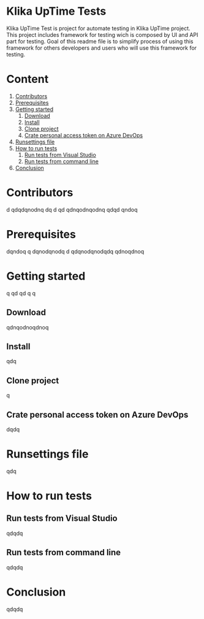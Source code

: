 # Klika UpTime Tests

Klika UpTime Test is project for automate testing in Klika UpTime project. This project includes framework for testing wich is composed by UI and API part for testing. Goal of this readme file is to simplify process of using this framework for others developers and users who will use this framework for testing.

# Content
1.  [Contributors](#Contributors)
2.  [Prerequisites](#Prerequisites)
3.  [Getting started](#Getting-started)
    1.  [Download](#Download)
    2.  [Install](#Install)
    3.  [Clone project](#Clone-project)
    4.  [Crate personal access token on Azure DevOps](#Crate-personal-access-token-on-Azure-DevOps)
4.  [Runsettings file](#Runsettings-file)
5.  [How to run tests](#How-to-run-tests)
    1.  [Run tests from Visual Studio](#Run-tests-from-Visual-Studio)     
    2.  [Run tests from command line](#Run-tests-from-command-line)
6.  [Conclusion](#conclusion)


# Contributors 
d
qdqdqnodnq
dq
d
qd
qdnqodnqodnq
qdqd
qndoq
# Prerequisites
dqndoq
q
dqnodqnodq
d
qdqnodqnodqdq
qdnoqdnoq
# Getting started
q
qd
qd
q
q
## Download
qdnqodnoqdnoq

## Install
qdq
## Clone project
q
## Crate personal access token on Azure DevOps
dqdq
# Runsettings file
qdq
# How to run tests
## Run tests from Visual Studio
qdqdq
## Run tests from command line
qdqdq
# Conclusion
qdqdq

      

